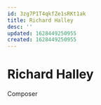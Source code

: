```yaml
---
id: 3zg7P1T4qkfZe1sRKt1ak
title: Richard Halley
desc: ''
updated: 1628449250955
created: 1628449250955
---
```

# Richard Halley
Composer
